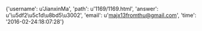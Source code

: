 {'username': u'JianxinMa', 'path': u'1169/1169.html', 'answer': u'\u5df2\u5c1d\u8bd5\u3002', 'email': u'majx13fromthu@gmail.com', 'time': '2016-02-24:18:07:28'}